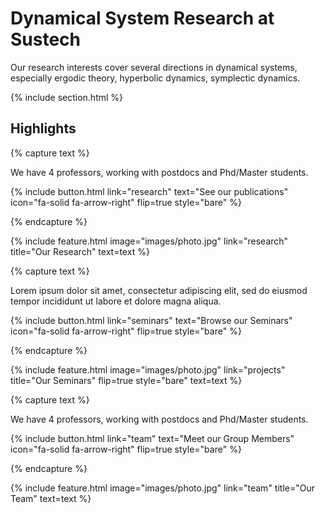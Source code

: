 ---
---

# Dynamical System Research at Sustech 

Our research interests cover several directions in dynamical systems, especially ergodic theory, hyperbolic dynamics, symplectic dynamics. 



{% include section.html %}

## Highlights


{% capture text %}

We have 4 professors, working with postdocs and Phd/Master students.

{%
  include button.html
  link="research"
  text="See our publications"
  icon="fa-solid fa-arrow-right"
  flip=true
  style="bare"
%}

{% endcapture %}

{%
  include feature.html
  image="images/photo.jpg"
  link="research"
  title="Our Research"
  text=text
%}

{% capture text %}

Lorem ipsum dolor sit amet, consectetur adipiscing elit, sed do eiusmod tempor incididunt ut labore et dolore magna aliqua.

{%
  include button.html
  link="seminars"
  text="Browse our Seminars"
  icon="fa-solid fa-arrow-right"
  flip=true
  style="bare"
%}

{% endcapture %}

{%
  include feature.html
  image="images/photo.jpg"
  link="projects"
  title="Our Seminars"
  flip=true
  style="bare"
  text=text
%}

{% capture text %}

We have 4 professors, working with postdocs and Phd/Master students.

{%
  include button.html
  link="team"
  text="Meet our Group Members"
  icon="fa-solid fa-arrow-right"
  flip=true
  style="bare"
%}

{% endcapture %}

{%
  include feature.html
  image="images/photo.jpg"
  link="team"
  title="Our Team"
  text=text
%}


